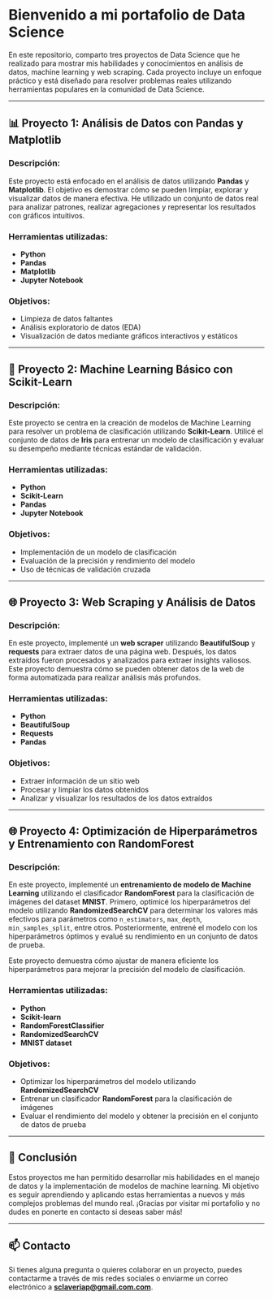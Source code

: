# Bienvenido a mi portafolio de Data Science

En este repositorio, comparto tres proyectos de Data Science que he realizado para mostrar mis habilidades y conocimientos en análisis de datos, machine learning y web scraping. Cada proyecto incluye un enfoque práctico y está diseñado para resolver problemas reales utilizando herramientas populares en la comunidad de Data Science.

---

## 📊 Proyecto 1: Análisis de Datos con Pandas y Matplotlib

### Descripción:

Este proyecto está enfocado en el análisis de datos utilizando **Pandas** y **Matplotlib**. El objetivo es demostrar cómo se pueden limpiar, explorar y visualizar datos de manera efectiva. He utilizado un conjunto de datos real para analizar patrones, realizar agregaciones y representar los resultados con gráficos intuitivos.

### Herramientas utilizadas:

- **Python**
- **Pandas**
- **Matplotlib**
- **Jupyter Notebook**

### Objetivos:

- Limpieza de datos faltantes
- Análisis exploratorio de datos (EDA)
- Visualización de datos mediante gráficos interactivos y estáticos

---

## 🤖 Proyecto 2: Machine Learning Básico con Scikit-Learn

### Descripción:

Este proyecto se centra en la creación de modelos de Machine Learning para resolver un problema de clasificación utilizando **Scikit-Learn**. Utilicé el conjunto de datos de **Iris** para entrenar un modelo de clasificación y evaluar su desempeño mediante técnicas estándar de validación.

### Herramientas utilizadas:

- **Python**
- **Scikit-Learn**
- **Pandas**
- **Jupyter Notebook**

### Objetivos:

- Implementación de un modelo de clasificación
- Evaluación de la precisión y rendimiento del modelo
- Uso de técnicas de validación cruzada

---

## 🌐 Proyecto 3: Web Scraping y Análisis de Datos

### Descripción:

En este proyecto, implementé un **web scraper** utilizando **BeautifulSoup** y **requests** para extraer datos de una página web. Después, los datos extraídos fueron procesados y analizados para extraer insights valiosos. Este proyecto demuestra cómo se pueden obtener datos de la web de forma automatizada para realizar análisis más profundos.

### Herramientas utilizadas:

- **Python**
- **BeautifulSoup**
- **Requests**
- **Pandas**

### Objetivos:

- Extraer información de un sitio web
- Procesar y limpiar los datos obtenidos
- Analizar y visualizar los resultados de los datos extraídos

---

## 🌐 Proyecto 4: Optimización de Hiperparámetros y Entrenamiento con RandomForest

### Descripción:

En este proyecto, implementé un **entrenamiento de modelo de Machine Learning** utilizando el clasificador **RandomForest** para la clasificación de imágenes del dataset **MNIST**. Primero, optimicé los hiperparámetros del modelo utilizando **RandomizedSearchCV** para determinar los valores más efectivos para parámetros como `n_estimators`, `max_depth`, `min_samples_split`, entre otros. Posteriormente, entrené el modelo con los hiperparámetros óptimos y evalué su rendimiento en un conjunto de datos de prueba.

Este proyecto demuestra cómo ajustar de manera eficiente los hiperparámetros para mejorar la precisión del modelo de clasificación.

### Herramientas utilizadas:

- **Python**
- **Scikit-learn**
- **RandomForestClassifier**
- **RandomizedSearchCV**
- **MNIST dataset**

### Objetivos:

- Optimizar los hiperparámetros del modelo utilizando **RandomizedSearchCV**
- Entrenar un clasificador **RandomForest** para la clasificación de imágenes
- Evaluar el rendimiento del modelo y obtener la precisión en el conjunto de datos de prueba

---

## 🚀 Conclusión

Estos proyectos me han permitido desarrollar mis habilidades en el manejo de datos y la implementación de modelos de machine learning. Mi objetivo es seguir aprendiendo y aplicando estas herramientas a nuevos y más complejos problemas del mundo real. ¡Gracias por visitar mi portafolio y no dudes en ponerte en contacto si deseas saber más!

---

## 📫 Contacto

Si tienes alguna pregunta o quieres colaborar en un proyecto, puedes contactarme a través de mis redes sociales o enviarme un correo electrónico a **sclaveriap@gmail.com.com**.
